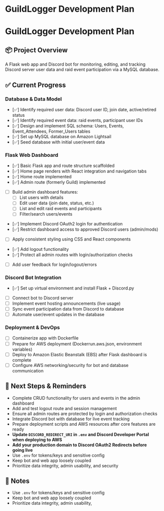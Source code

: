 # GuildLogger Development Plan

# GuildLogger Development Plan

## 📦 Project Overview
A Flask web app and Discord bot for monitoring, editing, and tracking Discord server user data and raid event participation via a MySQL database.

## ✅ Current Progress

### Database & Data Model
- [✅] Identify required user data: Discord user ID, join date, active/retired status
- [✅] Identify required event data: raid events, participant user IDs
- [✅] Design and implement SQL schema: Users, Events, Event_Attendees, Former_Users tables
- [✅] Set up MySQL database on Amazon Lightsail
- [✅] Seed database with initial user/event data

### Flask Web Dashboard
- [✅] Basic Flask app and route structure scaffolded
- [✅] Home page renders with React integration and navigation tabs
- [✅] Home route implemented
- [✅] Admin route (formerly Guild) implemented
- [ ] Build admin dashboard features:
  - [ ] List users with details
  - [ ] Edit user data (join date, status, etc.)
  - [ ] List and edit raid events and participants
  - [ ] Filter/search users/events
- [✅] Implement Discord OAuth2 login for authentication
- [✅] Restrict dashboard access to approved Discord users (admin/mods)
- [ ] Apply consistent styling using CSS and React components
- [✅] Add logout functionality
- [✅] Protect all admin routes with login/authorization checks
- [ ] Add user feedback for login/logout/errors

### Discord Bot Integration
- [✅] Set up virtual environment and install Flask + Discord.py
- [ ] Connect bot to Discord server
- [ ] Implement event hosting announcements (live usage)
- [ ] Sync event participation data from Discord to database
- [ ] Automate user/event updates in the database

### Deployment & DevOps
- [ ] Containerize app with Dockerfile
- [ ] Prepare for AWS deployment (Dockerrun.aws.json, environment variables)
- [ ] Deploy to Amazon Elastic Beanstalk (EBS) after Flask dashboard is complete
- [ ] Configure AWS networking/security for bot and database communication

## 📝 Next Steps & Reminders
- Complete CRUD functionality for users and events in the admin dashboard
- Add and test logout route and session management
- Ensure all admin routes are protected by login and authorization checks
- Integrate Discord bot with database for live event tracking
- Prepare deployment scripts and AWS resources after core features are ready
- **Update `DISCORD_REDIRECT_URI` in `.env` and Discord Developer Portal when deploying to AWS**
- **Add your production domain to Discord OAuth2 Redirects before going live**
- Use `.env` for tokens/keys and sensitive config
- Keep bot and web app loosely coupled
- Prioritize data integrity, admin usability, and security

## 📌 Notes
- Use `.env` for tokens/keys and sensitive config
- Keep bot and web app loosely coupled
- Prioritize data integrity, admin usability,